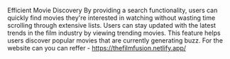 Efficient Movie Discovery By providing a search functionality, users can quickly find movies they're interested in watching without wasting time scrolling through extensive lists.
Users can stay updated with the latest trends in the film industry by viewing trending movies. This feature helps users discover popular movies that are currently generating buzz.
For the website can you can reffer - https://thefilmfusion.netlify.app/
